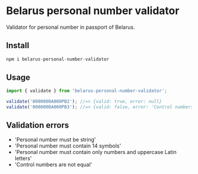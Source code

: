 # Belarus personal number validator

Validator for personal number in passport of Belarus.

## Install

```js
npm i belarus-personal-number-validator
```

## Usage

```js
import { validate } from 'belarus-personal-number-validator';

validate('0000000A000PB2'); //=> {valid: true, error: null}
validate('0000000A000PB3'); //=> {valid: false, error: 'Control numbers are not equal'}
```

## Validation errors

- 'Personal number must be string'
- 'Personal number must contain 14 symbols'
- 'Personal number must contain only numbers and uppercase Latin letters'
- 'Control numbers are not equal'
